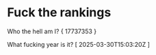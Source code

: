 # Fuck the rankings

Who the hell am I?
{ 17737353 }

What fucking year is it?
[ 2025-03-30T15:03:20Z ]
